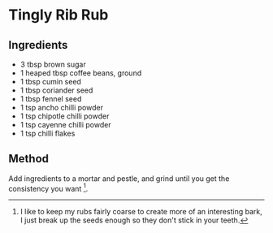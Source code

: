 # Tingly Rib Rub

## Ingredients

- 3 tbsp brown sugar
- 1 heaped tbsp coffee beans, ground
- 1 tbsp cumin seed
- 1 tbsp coriander seed
- 1 tbsp fennel seed
- 1 tsp ancho chilli powder
- 1 tsp chipotle chilli powder
- 1 tsp cayenne chilli powder
- 1 tsp chilli flakes

## Method

Add ingredients to a mortar and pestle, and grind until you get the consistency you want [^1].

[^1]: I like to keep my rubs fairly coarse to create more of an interesting bark, I just break up the seeds enough so they don't stick in your teeth.